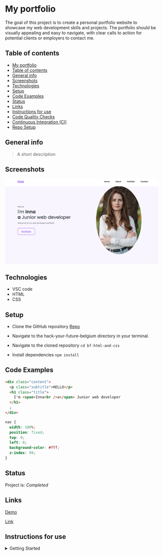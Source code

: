# My portfolio

The goal of this project is to create a personal portfolio website to showcase
my web development skills and projects. The portfolio should be visually
appealing and easy to navigate, with clear calls to action for potential clients
or employers to contact me.

## Table of contents

- [My portfolio](#my-portfolio)
- [Table of contents](#table-of-contents)
- [General info](#general-info)
- [Screenshots](#screenshots)
- [Technologies](#technologies)
- [Setup](#setup)
- [Code Examples](#code-examples)
- [Status](#status)
- [Links](#links)
- [Instructions for use](#instructions-for-use)
- [Code Quality Checks](#code-quality-checks)
- [Continuous Integration (CI)](#continuous-integration-ci)
- [Repo Setup](#repo-setup)

## General info

> A short description

## Screenshots

![Example screenshot](./public/img/screenshot%20.png)

## Technologies

- VSC code
- HTML
- CSS

## Setup

- Clone the GitHub repository
     [Repo](https://github.com/HackYourFutureBelgium/bf-html-and-css.git)

- Navigate to the hack-your-future-belgium directory in your terminal.
- Navigate to the cloned repository `cd bf-html-and-css`
- Install dependencies `npm install`

## Code Examples

```html
<div class="content">
  <p class="subtitle">HELLO</p>
  <h1 class="title">
    I'm <span>Inna<br />a</span> Junior web developer
  </h1>
  ;
</div>
```

```css
nav {
  width: 100%;
  position: fixed;
  top: 0;
  left: 0;
  background-color: #fff;
  z-index: 99;
}
```

## Status

Project is: _Completed_

## Links

[Demo](https://inna9z.github.io/my-portfolio/)

[Link](https://github.com/inna9Z/my-portfolio)

## Instructions for use

<details>
  <summary>Getting Started</summary>

<!-- a guide to using this repository -->

1. `git clone git@github.com:HackYourFutureBelgium/template-markdown.git`
2. `cd template-markdown`
3. `npm install`

## Code Quality Checks

- `npm run format`: Makes sure all the code in this repository is well-formatted
  (looks good).
- `npm run lint:ls`: Checks to make sure all folder and file names match the
  repository conventions.
- `npm run lint:md`: Will lint all of the Markdown files in this repository.
- `npm run lint:css`: Will lint all of the CSS files in this repository.
- `npm run validate:html`: Validates all HTML files in your project.
- `npm run spell-check`: Goes through all the files in this repository looking
  for words it doesn't recognize. Just because it says something is a mistake
  doesn't mean it is! It doesn't know every word in the world. You can add new
  correct words to the [./.cspell.json](./.cspell.json) file so they won't cause
  an error.
- `npm run accessibility -- ./path/to/file.html`: Runs an accessibility analysis
  on all HTML files in the given path and writes the report to
  `/accessibility_report`

## Continuous Integration (CI)

When you open a PR to `main`/`master` in your repository, GitHub will
automatically do a linting check on the code in this repository, you can see
this in the[./.github/workflows/lint.yml](./.github/workflows/lint.yml) file.

If the linting fails, you will not be able to merge the PR. You can double check
that your code will pass before pushing by running the code quality scripts
locally.

## Repo Setup

- Give each member **_write_** access to the repo (if it's a group project)
- Turn on GitHub Pages and put a link to your website in the repo's description
- Turn on GitHub Actions
- In _General_ Section > check **Discussions**
- In the _Branches_ section of your repo's settings make sure the
  `master`/`main` branch must:
  - "_Require a pull request before merging_"
  - "_Require approvals_"
  - "_Dismiss stale pull request approvals when new commits are pushed_"
  - "_Require status checks to pass before merging_"
  - "_Require branches to be up to date before merging_"
  - "_Do not allow bypassing the above settings_"

</details>
